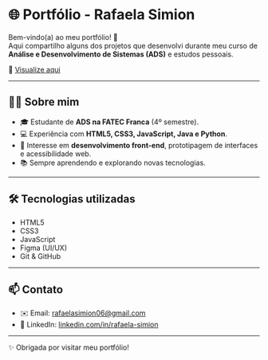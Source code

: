 # 🌐 Portfólio - Rafaela Simion

Bem-vindo(a) ao meu portfólio! 🚀  
Aqui compartilho alguns dos projetos que desenvolvi durante meu curso de **Análise e Desenvolvimento de Sistemas (ADS)** e estudos pessoais.

📌 [Visualize aqui](https://rafaelasimion.github.io/portfolio/)

---

## 🧑‍💻 Sobre mim
- 🎓 Estudante de **ADS na FATEC Franca** (4º semestre).  
- 💻 Experiência com **HTML5, CSS3, JavaScript, Java e Python**.  
- 🎨 Interesse em **desenvolvimento front-end**, prototipagem de interfaces e acessibilidade web.  
- 📚 Sempre aprendendo e explorando novas tecnologias.  

---

## 🛠️ Tecnologias utilizadas
- HTML5  
- CSS3  
- JavaScript  
- Figma (UI/UX)  
- Git & GitHub  

---

## 📫 Contato
- ✉️ Email: [rafaelasimion06@gmail.com](mailto:rafaelasimion06@gmail.com)  
- 💼 LinkedIn: [linkedin.com/in/rafaela-simion](https://www.linkedin.com/in/rafaela-simion-70539327b/)

---

✨ Obrigada por visitar meu portfólio!
